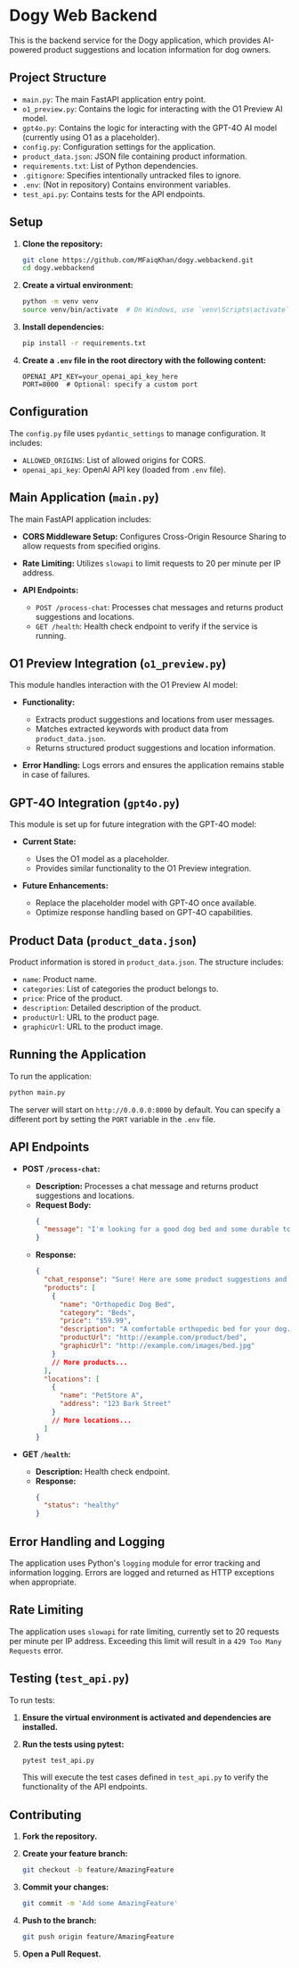 # Dogy Web Backend

This is the backend service for the Dogy application, which provides AI-powered product suggestions and location information for dog owners.

## Project Structure

- `main.py`: The main FastAPI application entry point.
- `o1_preview.py`: Contains the logic for interacting with the O1 Preview AI model.
- `gpt4o.py`: Contains the logic for interacting with the GPT-4O AI model (currently using O1 as a placeholder).
- `config.py`: Configuration settings for the application.
- `product_data.json`: JSON file containing product information.
- `requirements.txt`: List of Python dependencies.
- `.gitignore`: Specifies intentionally untracked files to ignore.
- `.env`: (Not in repository) Contains environment variables.
- `test_api.py`: Contains tests for the API endpoints.

## Setup

1. **Clone the repository:**
   ```bash
   git clone https://github.com/MFaiqKhan/dogy.webbackend.git
   cd dogy.webbackend
   ```

2. **Create a virtual environment:**
   ```bash
   python -m venv venv
   source venv/bin/activate  # On Windows, use `venv\Scripts\activate`
   ```

3. **Install dependencies:**
   ```bash
   pip install -r requirements.txt
   ```

4. **Create a `.env` file in the root directory with the following content:**
   ```env
   OPENAI_API_KEY=your_openai_api_key_here
   PORT=8000  # Optional: specify a custom port
   ```

## Configuration

The `config.py` file uses `pydantic_settings` to manage configuration. It includes:

- `ALLOWED_ORIGINS`: List of allowed origins for CORS.
- `openai_api_key`: OpenAI API key (loaded from `.env` file).

## Main Application (`main.py`)

The main FastAPI application includes:

- **CORS Middleware Setup:**
  Configures Cross-Origin Resource Sharing to allow requests from specified origins.

- **Rate Limiting:**
  Utilizes `slowapi` to limit requests to 20 per minute per IP address.

- **API Endpoints:**
  - `POST /process-chat`: Processes chat messages and returns product suggestions and locations.
  - `GET /health`: Health check endpoint to verify if the service is running.

## O1 Preview Integration (`o1_preview.py`)

This module handles interaction with the O1 Preview AI model:

- **Functionality:**
  - Extracts product suggestions and locations from user messages.
  - Matches extracted keywords with product data from `product_data.json`.
  - Returns structured product suggestions and location information.

- **Error Handling:**
  Logs errors and ensures the application remains stable in case of failures.

## GPT-4O Integration (`gpt4o.py`)

This module is set up for future integration with the GPT-4O model:

- **Current State:**
  - Uses the O1 model as a placeholder.
  - Provides similar functionality to the O1 Preview integration.

- **Future Enhancements:**
  - Replace the placeholder model with GPT-4O once available.
  - Optimize response handling based on GPT-4O capabilities.

## Product Data (`product_data.json`)

Product information is stored in `product_data.json`. The structure includes:

- `name`: Product name.
- `categories`: List of categories the product belongs to.
- `price`: Price of the product.
- `description`: Detailed description of the product.
- `productUrl`: URL to the product page.
- `graphicUrl`: URL to the product image.

## Running the Application

To run the application:

```bash
python main.py
```

The server will start on `http://0.0.0.0:8000` by default. You can specify a different port by setting the `PORT` variable in the `.env` file.

## API Endpoints

- **POST `/process-chat`:**
  - **Description:** Processes a chat message and returns product suggestions and locations.
  - **Request Body:**
    ```json
    {
      "message": "I'm looking for a good dog bed and some durable toys for my energetic Labrador."
    }
    ```
  - **Response:**
    ```json
    {
      "chat_response": "Sure! Here are some product suggestions and nearby stores:",
      "products": [
        {
          "name": "Orthopedic Dog Bed",
          "category": "Beds",
          "price": "$59.99",
          "description": "A comfortable orthopedic bed for your dog.",
          "productUrl": "http://example.com/product/bed",
          "graphicUrl": "http://example.com/images/bed.jpg"
        }
        // More products...
      ],
      "locations": [
        {
          "name": "PetStore A",
          "address": "123 Bark Street"
        }
        // More locations...
      ]
    }
    ```

- **GET `/health`:**
  - **Description:** Health check endpoint.
  - **Response:**
    ```json
    {
      "status": "healthy"
    }
    ```

## Error Handling and Logging

The application uses Python's `logging` module for error tracking and information logging. Errors are logged and returned as HTTP exceptions when appropriate.

## Rate Limiting

The application uses `slowapi` for rate limiting, currently set to 20 requests per minute per IP address. Exceeding this limit will result in a `429 Too Many Requests` error.

## Testing (`test_api.py`)

To run tests:

1. **Ensure the virtual environment is activated and dependencies are installed.**

2. **Run the tests using pytest:**
   ```bash
   pytest test_api.py
   ```

   This will execute the test cases defined in `test_api.py` to verify the functionality of the API endpoints.

## Contributing

1. **Fork the repository.**

2. **Create your feature branch:**
   ```bash
   git checkout -b feature/AmazingFeature
   ```

3. **Commit your changes:**
   ```bash
   git commit -m 'Add some AmazingFeature'
   ```

4. **Push to the branch:**
   ```bash
   git push origin feature/AmazingFeature
   ```

5. **Open a Pull Request.**
